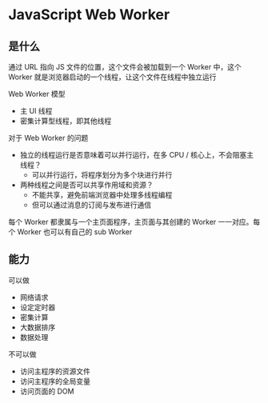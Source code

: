 # JavaScript Web Worker

## 是什么

通过 URL 指向 JS 文件的位置，这个文件会被加载到一个 Worker 中，这个 Worker 就是浏览器启动的一个线程，让这个文件在线程中独立运行

Web Worker 模型

- 主 UI 线程
- 密集计算型线程，即其他线程

对于 Web Worker 的问题

- 独立的线程运行是否意味着可以并行运行，在多 CPU / 核心上，不会阻塞主线程？
    - 可以并行运行，将程序划分为多个块进行并行
- 两种线程之间是否可以共享作用域和资源？
    - 不能共享，避免前端浏览器中处理多线程编程
    - 但可以通过消息的订阅与发布进行通信

每个 Worker 都隶属与一个主页面程序，主页面与其创建的 Worker 一一对应。每个 Worker 也可以有自己的 sub Worker

## 能力

可以做

- 网络请求
- 设定定时器
- 密集计算
- 大数据排序
- 数据处理

不可以做

- 访问主程序的资源文件
- 访问主程序的全局变量
- 访问页面的 DOM

